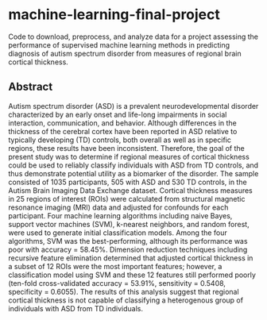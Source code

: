 # machine-learning-final-project
Code to download, preprocess, and analyze data for a project assessing the performance of supervised machine learning methods in predicting diagnosis of autism spectrum disorder from measures of regional brain cortical thickness. 

## Abstract 

Autism spectrum disorder (ASD) is a prevalent neurodevelopmental disorder characterized by an early onset and life-long impairments in social interaction, communication, and behavior. Although differences in the thickness of the cerebral cortex have been reported in ASD relative to typically developing (TD) controls, both overall as well as in specific regions, these results have been inconsistent. Therefore, the goal of the present study was to determine if regional measures of cortical thickness could be used to reliably classify individuals with ASD from TD controls, and thus demonstrate potential utility as a biomarker of the disorder. The sample consisted of 1035 participants, 505 with ASD and 530 TD controls, in the Autism Brain Imaging Data Exchange dataset. Cortical thickness measures in 25 regions of interest (ROIs) were calculated from structural magnetic resonance imaging (MRI) data and adjusted for confounds for each participant. Four machine learning algorithms including naive Bayes, support vector machines (SVM), k-nearest neighbors, and random forest, were used to generate initial classification models. Among the four algorithms, SVM was the best-performing, although its performance was poor with accuracy = 58.45%. Dimension reduction techniques including recursive feature elimination determined that adjusted cortical thickness in a subset of 12 ROIs were the most important features; however, a classification model using SVM and these 12 features still performed poorly (ten-fold cross-validated accuracy = 53.91%, sensitivity = 0.5408, specificity = 0.6055). The results of this analysis suggest that regional cortical thickness is not capable of classifying a heterogenous group of individuals with ASD from TD individuals.  
